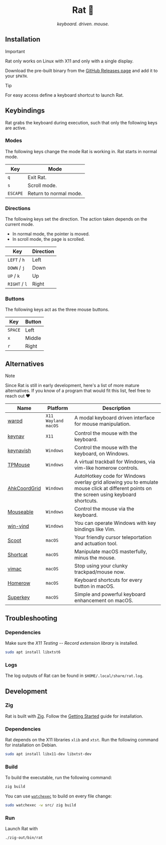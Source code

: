 <p align="center">
  <h1 align="center">Rat 🐀</h1>
</p>

<p align="center">
  <em>keyboard. driven. mouse.</em>
</p>

## Installation

> [!IMPORTANT]
> Rat only works on Linux with X11 and only with a single display.

Download the pre-built binary from the [GitHub Releases page](https://github.com/david-haerer/rat/releases) and add it to your `$PATH`.

> [!TIP]
> For easy access define a keyboard shortcut to launch Rat.

## Keybindings

Rat grabs the keyboard during execution, such that only the following keys are active.

### Modes

The following keys change the mode Rat is working in.
Rat starts in normal mode.

Key | Mode
----|---------
`q` | Exit Rat.
`s` | Scroll mode.
`ESCAPE` | Return to normal mode.

### Directions

The following keys set the direction.
The action taken depends on the current mode.

* In normal mode, the pointer is moved.
* In scroll mode, the page is scrolled.

Key | Direction
----|---------
`LEFT` / `h` | Left
`DOWN` / `j` | Down
`UP` / `k` | Up
`RIGHT` / `l` | Right

### Buttons

The following keys act as the three mouse buttons.

Key | Button
----|---------
`SPACE` | Left
`x` | Middle
`r` | Right

## Alternatives

> [!NOTE]
> Since Rat is still in early development, here's a list of more mature alternatives.
> If you know of a program that would fit this list, feel free to reach out ❤️

Name | Platform | Description
----|----|-------
[warpd](https://github.com/rvaiya/warpd) | `X11` `Wayland` `macOS` | A modal keyboard driven interface for mouse manipulation.
[keynav](https://github.com/jordansissel/keynav) | `X11` | Control the mouse with the keyboard.
[keynavish](https://github.com/lesderid/keynavish) | `Windows` | Control the mouse with the keyboard, on Windows.
[TPMouse](https://github.com/EsportToys/TPMouse) | `Windows` | A virtual trackball for Windows, via vim-like homerow controls. 
[AhkCoordGrid](https://github.com/GavinPen/AhkCoordGrid) | `Windows` | AutoHotkey code for Windows overlay grid allowing you to emulate mouse click at different points on the screen using keyboard shortcuts.
[Mouseable](https://github.com/wirekang/mouseable) | `Windows` | Control the mouse via the keyboard.
[win-vind](https://github.com/pit-ray/win-vind) | `Windows` | You can operate Windows with key bindings like Vim.
[Scoot](https://github.com/mjrusso/scoot) | `macOS` | Your friendly cursor teleportation and actuation tool.
[Shortcat](https://shortcat.app/) | `macOS` | Manipulate macOS masterfully, minus the mouse.
[vimac](https://vimacapp.com/) | `macOS` | Stop using your clunky trackpad/mouse now.
[Homerow](https://www.homerow.app/) | `macOS` | Keyboard shortcuts for every button in macOS.
[Superkey](https://superkey.app/) | `macOS` | Simple and powerful keyboard enhancement on macOS.

## Troubleshooting

### Dependencies

Make sure the *X11 Testing -- Record extension library* is installed.

```sh
sudo apt install libxtst6 
```

### Logs

The log outputs of Rat can be found in `$HOME/.local/share/rat.log`.

## Development

### Zig

Rat is built with [Zig](https://ziglang.org/).
Follow the [Getting Started](https://ziglang.org/learn/getting-started/) guide for installation.

### Dependencies

Rat depends on the X11 libraries `xlib` and `xtst`.
Run the following command for installation on Debian.

```sh
sudo apt install libx11-dev libxtst-dev 
```

### Build

To build the executable, run the following command:

```sh
zig build
```

You can use [`watchexec`](https://github.com/watchexec/watchexec) to build on every file change:

```sh
sudo watchexec -w src/ zig build
```

### Run

Launch Rat with

```sh
./zig-out/bin/rat
```
